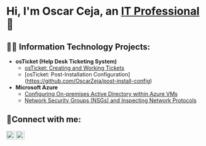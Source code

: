 <h1>Hi, I'm Oscar Ceja, an <a href="https://linkedin.com/in/oscar-ceja">IT Professional</a>👋</h1>

<h2>🧑‍💻 Information Technology Projects: </h2>

- <b>osTicket (Help Desk Ticketing System)</b>
  - [osTicket: Creating and Working Tickets](https://github.com/OscarZeja/osticket-prereqs)
  - [osTicket: Post-Installation Configuration] (https://github.com/OscarZeja/post-install-config)
- <b>Microsoft Azure</b>
  - [Configuring On-premises Active Directory within Azure VMs](https://github.com/OscarZeja/configure-ad)
  - [Network Security Groups (NSGs) and Inspecting Network Protocols](https://github.com/OscarZeja/azure-network-protocols)
  
<h2>🤳Connect with me:</h2>

[<img align="left" alt="Oscar | LinkedIn" width="22px" src="https://cdn.jsdelivr.net/npm/simple-icons@v3/icons/linkedin.svg" />][linkedin]
[<img align="left" alt="Oscar | Instagram" width="22px" src="https://cdn.jsdelivr.net/npm/simple-icons@v3/icons/instagram.svg"/>][instagram]

[instagram]: https://www.instagram.com/theoscarceja
[linkedin]: https://linkedin.com/in/oscar-ceja
